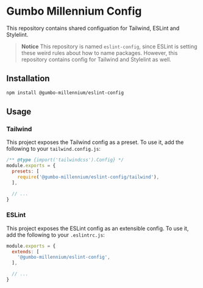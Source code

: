 # Gumbo Millennium Config

This repository contains shared configuation for Tailwind, ESLint and Stylelint.

> **Notice**
> This repository is named `eslint-config`, since ESLint is setting these
> weird rules about how to name packages. However, this repository contains
> config for Tailwind and Stylelint as well.

## Installation

```bash
npm install @gumbo-millennium/eslint-config
```

## Usage

### Tailwind

This project exposes the Tailwind config as a preset. To use it, add the following to your `tailwind.config.js`:

```js
/** @type {import('tailwindcss').Config} */
module.exports = {
  presets: [
    require('@gumbo-millennium/eslint-config/tailwind'),
  ],

  // ...
}
```

### ESLint

This project exposes the ESLint config as an extensible config. To use it, add the following to your `.eslintrc.js`:

```js
module.exports = {
  extends: [
    '@gumbo-millennium/eslint-config',
  ],

  // ...
}
```
